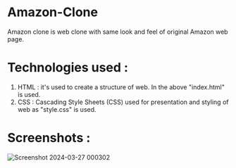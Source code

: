 # Amazon-Clone
Amazon clone is web clone with same look and feel of original Amazon web page.

# Technologies used :
1. HTML : it's used to create a structure of web. In the above "index.html" is used.
2. CSS : Cascading Style Sheets (CSS) used for presentation and styling of web as "style.css" is used.

# Screenshots :
![Screenshot 2024-03-27 000302](https://github.com/Parth-2002/Amazon-Clone/assets/143714331/cad21391-f768-48bf-a5ef-199a2d7df8a7)
